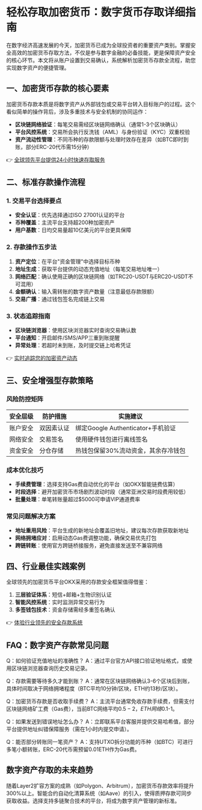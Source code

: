 # 轻松存取加密货币：数字货币存取详细指南

在数字经济高速发展的今天，加密货币已成为全球投资者的重要资产类别。掌握安全高效的加密货币存取方法，不仅是参与数字金融的必备技能，更是保障资产安全的核心环节。本文将从账户设置到交易确认，系统解析加密货币存款全流程，助您实现数字资产的便捷管理。

## 一、加密货币存款的核心要素
加密货币存款本质是将数字资产从外部钱包或交易平台转入目标账户的过程。这个看似简单的操作背后，涉及多重技术与安全机制的协同运作：

- **区块链网络验证**：每笔交易需经区块链网络确认（通常1-3个区块确认）
- **平台风控系统**：交易所会执行反洗钱（AML）与身份验证（KYC）双重校验
- **资产流动性管理**：不同币种的存款限额与处理时效存在差异（如BTC即时到账，部分ERC-20代币需15分钟）

👉 [全球领先平台提供24小时快速存取服务](https://bit.ly/okx_welcome)

## 二、标准存款操作流程

### 1. 交易平台选择要点
- **安全认证**：优先选择通过ISO 27001认证的平台
- **币种覆盖**：主流平台支持超200种加密资产
- **用户基数**：日均交易量超10亿美元的平台更具保障

### 2. 存款操作五步法
1. **资产定位**：在平台"资金管理"中选择目标币种
2. **地址生成**：获取平台提供的动态充值地址（每笔交易地址唯一）
3. **网络匹配**：确认使用正确的区块链网络（如TRC20-USDT与ERC20-USDT不可混用）
4. **金额确认**：输入需转账的数字资产数量（注意最低存款限额）
5. **交易广播**：通过钱包签名完成链上交易

### 3. 状态追踪指南
- **区块链浏览器**：使用区块浏览器实时查询交易确认数
- **平台通知**：开启邮件/SMS/APP三重到账提醒
- **异常处理**：若超时未到账，及时提交链上哈希凭证

👉 [实时追踪您的加密资产动态](https://bit.ly/okx_welcome)

## 三、安全增强型存款策略

### 风险防控矩阵
| 安全层级 | 防护措施 | 实施建议 |
|---------|----------|----------|
| 账户安全 | 双因素认证 | 绑定Google Authenticator+手机验证 |
| 网络安全 | 交易签名 | 使用硬件钱包进行离线签名 |
| 资金安全 | 分仓存储 | 热钱包保留30%流动资金，其余存冷钱包 |

### 成本优化技巧
- **手续费管理**：选择支持Gas费自动优化的平台（如OKX智能链费估算）
- **时段选择**：避开加密货币市场剧烈波动时段（通常亚洲交易时段费用较低）
- **批量处理**：单笔转账量超过$5000可申请VIP通道费率

### 常见问题解决方案
- **地址重用风险**：平台生成的新地址会覆盖旧地址，建议每次存款获取新地址
- **网络拥堵应对**：启用动态Gas费调整功能，确保交易优先打包
- **跨链转账**：使用官方跨链桥接服务，避免直接发送至不兼容网络

## 四、行业最佳实践案例
全球领先的加密货币平台OKX采用的存款安全框架值得借鉴：
1. **三层验证体系**：短信+邮箱+生物识别认证
2. **智能风控系统**：实时监测异常交易行为
3. **多签钱包技术**：资金存储需经多重签名确认

👉 [体验行业领先的安全存款系统](https://bit.ly/okx_welcome)

## FAQ：数字资产存款常见问题

Q：如何验证充值地址的准确性？
A：通过平台官方API接口验证地址格式，或使用区块链浏览器查询历史交易记录。

Q：存款需要等待多久才能到账？
A：通常在区块链网络确认3-6个区块后到账，具体时间取决于网络拥堵程度（BTC平均10分钟/区块，ETH约13秒/区块）。

Q：加密货币存款是否收取手续费？
A：主流平台通常免收存款手续费，但需支付区块链网络矿工费（Gas费），当前BTC网络平均$0.5-2，ETH网络$0.1-1。

Q：如果发送到错误地址怎么办？
A：立即联系平台客服并提供交易哈希值，部分平台提供地址纠错保障服务（需在1小时内提交申请）。

Q：能否部分转账同一笔资产？
A：支持UTXO拆分功能的币种（如BTC）可进行多笔小额转账，ERC-20代币需预留0.01ETH作为Gas费。

## 数字资产存取的未来趋势
随着Layer2扩容方案的成熟（如Polygon、Arbitrum），加密货币存款效率将提升300%以上。智能合约自动化清算系统（如Aave）的引入，使得质押存款可同步获取收益。选择支持多链聚合技术的平台，将成为数字资产管理的新标准。
